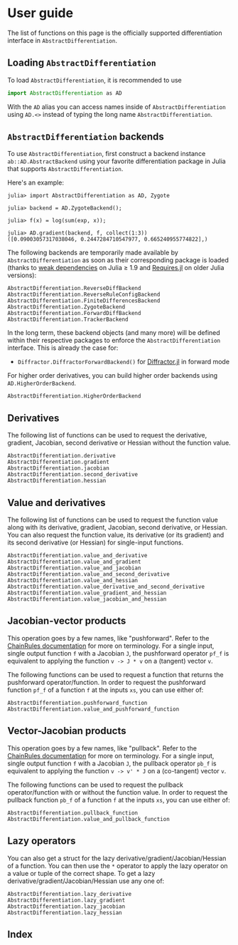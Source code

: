 # User guide

The list of functions on this page is the officially supported differentiation interface in `AbstractDifferentiation`.

## Loading `AbstractDifferentiation`

To load `AbstractDifferentiation`, it is recommended to use

```julia
import AbstractDifferentiation as AD
```

With the `AD` alias you can access names inside of `AbstractDifferentiation` using `AD.<>` instead of typing the long name `AbstractDifferentiation`.

## `AbstractDifferentiation` backends

To use `AbstractDifferentiation`, first construct a backend instance `ab::AD.AbstractBackend` using your favorite differentiation package in Julia that supports `AbstractDifferentiation`.

Here's an example:

```jldoctest
julia> import AbstractDifferentiation as AD, Zygote

julia> backend = AD.ZygoteBackend();

julia> f(x) = log(sum(exp, x));

julia> AD.gradient(backend, f, collect(1:3))
([0.09003057317038046, 0.2447284710547977, 0.665240955774822],)
```

The following backends are temporarily made available by `AbstractDifferentiation` as soon as their corresponding package is loaded (thanks to [weak dependencies](https://pkgdocs.julialang.org/dev/creating-packages/#Weak-dependencies) on Julia ≥ 1.9 and [Requires.jl](https://github.com/JuliaPackaging/Requires.jl) on older Julia versions):

```@docs
AbstractDifferentiation.ReverseDiffBackend
AbstractDifferentiation.ReverseRuleConfigBackend
AbstractDifferentiation.FiniteDifferencesBackend
AbstractDifferentiation.ZygoteBackend
AbstractDifferentiation.ForwardDiffBackend
AbstractDifferentiation.TrackerBackend
```

In the long term, these backend objects (and many more) will be defined within their respective packages to enforce the `AbstractDifferentiation` interface.
This is already the case for:

  - `Diffractor.DiffractorForwardBackend()` for [Diffractor.jl](https://github.com/JuliaDiff/Diffractor.jl) in forward mode

For higher order derivatives, you can build higher order backends using `AD.HigherOrderBackend`.

```@docs
AbstractDifferentiation.HigherOrderBackend
```

## Derivatives

The following list of functions can be used to request the derivative, gradient, Jacobian, second derivative or Hessian without the function value.

```@docs
AbstractDifferentiation.derivative
AbstractDifferentiation.gradient
AbstractDifferentiation.jacobian
AbstractDifferentiation.second_derivative
AbstractDifferentiation.hessian
```

## Value and derivatives

The following list of functions can be used to request the function value along with its derivative, gradient, Jacobian, second derivative, or Hessian. You can also request the function value, its derivative (or its gradient) and its second derivative (or Hessian) for single-input functions.

```@docs
AbstractDifferentiation.value_and_derivative
AbstractDifferentiation.value_and_gradient
AbstractDifferentiation.value_and_jacobian
AbstractDifferentiation.value_and_second_derivative
AbstractDifferentiation.value_and_hessian
AbstractDifferentiation.value_derivative_and_second_derivative
AbstractDifferentiation.value_gradient_and_hessian
AbstractDifferentiation.value_jacobian_and_hessian
```

## Jacobian-vector products

This operation goes by a few names, like "pushforward". Refer to the [ChainRules documentation](https://juliadiff.org/ChainRulesCore.jl/stable/#The-propagators:-pushforward-and-pullback) for more on terminology. For a single input, single output function `f` with a Jacobian `J`, the pushforward operator `pf_f` is equivalent to applying the function `v -> J * v` on a (tangent) vector `v`.

The following functions can be used to request a function that returns the pushforward operator/function. In order to request the pushforward function `pf_f` of a function `f` at the inputs `xs`, you can use either of:

```@docs
AbstractDifferentiation.pushforward_function
AbstractDifferentiation.value_and_pushforward_function
```

## Vector-Jacobian products

This operation goes by a few names, like "pullback". Refer to the [ChainRules documentation](https://juliadiff.org/ChainRulesCore.jl/stable/#The-propagators:-pushforward-and-pullback) for more on terminology. For a single input, single output function `f` with a Jacobian `J`, the pullback operator `pb_f` is equivalent to applying the function `v -> v' * J` on a (co-tangent) vector `v`.

The following functions can be used to request the pullback operator/function with or without the function value. In order to request the pullback function `pb_f` of a function `f` at the inputs `xs`, you can use either of:

```@docs
AbstractDifferentiation.pullback_function
AbstractDifferentiation.value_and_pullback_function
```

## Lazy operators

You can also get a struct for the lazy derivative/gradient/Jacobian/Hessian of a function. You can then use the `*` operator to apply the lazy operator on a value or tuple of the correct shape. To get a lazy derivative/gradient/Jacobian/Hessian use any one of:

```@docs
AbstractDifferentiation.lazy_derivative
AbstractDifferentiation.lazy_gradient
AbstractDifferentiation.lazy_jacobian
AbstractDifferentiation.lazy_hessian
```

## Index

```@index
```

